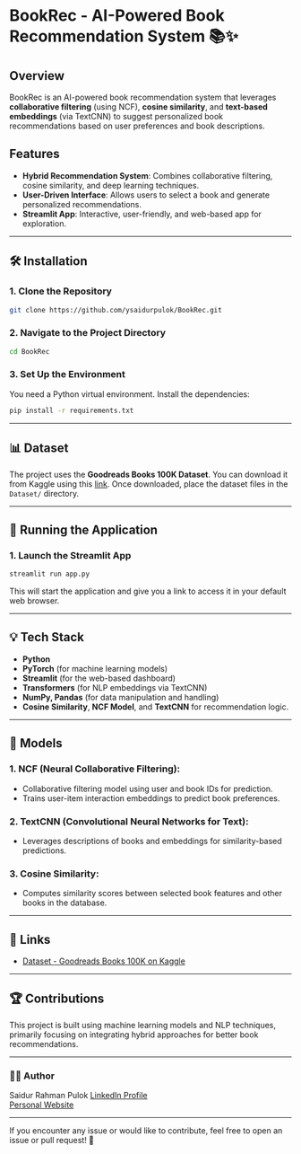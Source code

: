 # BookRec - AI-Powered Book Recommendation System 📚✨

## Overview
BookRec is an AI-powered book recommendation system that leverages **collaborative filtering** (using NCF), **cosine similarity**, and **text-based embeddings** (via TextCNN) to suggest personalized book recommendations based on user preferences and book descriptions.

## Features
- **Hybrid Recommendation System**: Combines collaborative filtering, cosine similarity, and deep learning techniques.
- **User-Driven Interface**: Allows users to select a book and generate personalized recommendations.
- **Streamlit App**: Interactive, user-friendly, and web-based app for exploration.

---

## 🛠️ Installation

### 1. Clone the Repository
```bash
git clone https://github.com/ysaidurpulok/BookRec.git
```

### 2. Navigate to the Project Directory
```bash
cd BookRec
```

### 3. Set Up the Environment
You need a Python virtual environment. Install the dependencies:

```bash
pip install -r requirements.txt
```

---

## 📊 Dataset
The project uses the **Goodreads Books 100K Dataset**. You can download it from Kaggle using this [link](https://www.kaggleusercontent.com/mdhamani/goodreads-books-100k/). Once downloaded, place the dataset files in the `Dataset/` directory.

---

## 🚀 Running the Application

### 1. Launch the Streamlit App
```bash
streamlit run app.py
```

This will start the application and give you a link to access it in your default web browser.

---

## 💡 Tech Stack
- **Python**
- **PyTorch** (for machine learning models)
- **Streamlit** (for the web-based dashboard)
- **Transformers** (for NLP embeddings via TextCNN)
- **NumPy, Pandas** (for data manipulation and handling)
- **Cosine Similarity**, **NCF Model**, and **TextCNN** for recommendation logic.

---

## 🧩 Models
### 1. **NCF (Neural Collaborative Filtering)**:
   - Collaborative filtering model using user and book IDs for prediction.
   - Trains user-item interaction embeddings to predict book preferences.

### 2. **TextCNN (Convolutional Neural Networks for Text)**:
   - Leverages descriptions of books and embeddings for similarity-based predictions.

### 3. **Cosine Similarity**:
   - Computes similarity scores between selected book features and other books in the database.

---

## 🔗 Links
- [Dataset - Goodreads Books 100K on Kaggle](https://www.kaggleusercontent.com/mdhamani/goodreads-books-100k/)
<!-- - [Streamlit Demo Link](#) -->

---

## 🏆 Contributions
This project is built using machine learning models and NLP techniques, primarily focusing on integrating hybrid approaches for better book recommendations.

---

### 🧑‍💻 Author
Saidur Rahman Pulok
[LinkedIn Profile](https://www.linkedin.com/in/mdsaidurrahmanpulok)  
[Personal Website](https://saidurpulok.github.io)

---

If you encounter any issue or would like to contribute, feel free to open an issue or pull request! 🚀